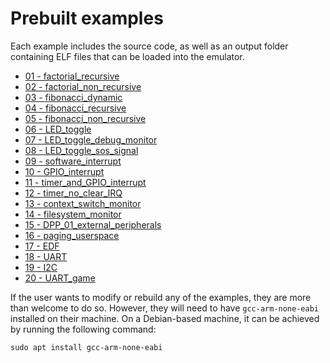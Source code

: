 # Prebuilt examples

Each example includes the source code, as well as an output folder containing ELF files that can be loaded into the emulator.

- [01 - factorial_recursive](01-factorial_recursive/README.md)
- [02 - factorial_non_recursive](02-factorial_non_recursive/README.md)
- [03 - fibonacci_dynamic](03-fibonacci_dynamic/README.md)
- [04 - fibonacci_recursive](04-fibonacci_recursive/README.md)
- [05 - fibonacci_non_recursive](05-fibonacci_non_recursive/README.md)
- [06 - LED_toggle](06-LED_toggle/README.md)
- [07 - LED_toggle_debug_monitor](07-LED_toggle_debug_monitor/README.md)
- [08 - LED_toggle_sos_signal](08-LED_toggle_sos_signal/README.md)
- [09 - software_interrupt](09-software_interrupt/README.md)
- [10 - GPIO_interrupt](10-GPIO_interrupt/README.md)
- [11 - timer_and_GPIO_interrupt](11-timer_and_GPIO_interrupt/README.md)
- [12 - timer_no_clear_IRQ](12-timer_no_clear_IRQ/README.md)
- [13 - context_switch_monitor](13-context_switch_monitor/README.md)
- [14 - filesystem_monitor](14-filesystem_monitor/README.md)
- [15 - DPP_01_external_peripherals](15-DPP_01_external_peripherals/README.md)
- [16 - paging_userspace](16-paging_userspace/README.md)
- [17 - EDF](17-EDF/README.md)
- [18 - UART](18-UART/README.md)
- [19 - I2C](19-I2C/README.md)
- [20 - UART_game](20-UART_game/README.md)

If the user wants to modify or rebuild any of the examples, they are more than welcome to do so. However, they will need to have `gcc-arm-none-eabi` installed on their machine. On a Debian-based machine, it can be achieved by running the following command:

```
sudo apt install gcc-arm-none-eabi
```